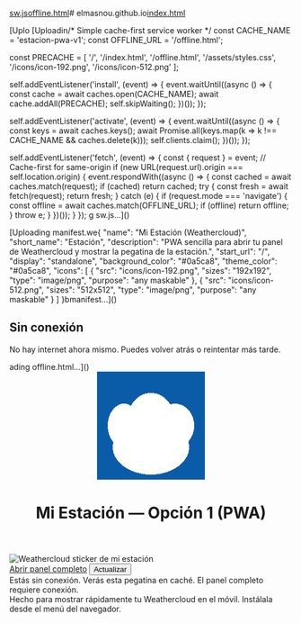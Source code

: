[sw.js](https://github.com/user-attachments/files/22991892/sw.js)[offline.html](https://github.com/user-attachments/files/22991891/offline.html)# elmasnou.github.io[index.html](https://github.com/user-attachments/files/22991890/index.html)
<!doctype html>
<html lang="es">
<head>
  <meta charset="utf-8">
  <meta name="viewport" content="width=device-width, initial-scale=1, viewport-fit=cover">
  <meta name="theme-color" content="#0a5ca8">[Uplo<!doctype html>
<html lang="es">[Uploadin/* Simple cache-first service worker */
const CACHE_NAME = 'estacion-pwa-v1';
const OFFLINE_URL = '/offline.html';

const PRECACHE = [
  '/',
  '/index.html',
  '/offline.html',
  '/assets/styles.css',
  '/icons/icon-192.png',
  '/icons/icon-512.png'
];

self.addEventListener('install', (event) => {
  event.waitUntil((async () => {
    const cache = await caches.open(CACHE_NAME);
    await cache.addAll(PRECACHE);
    self.skipWaiting();
  })());
});

self.addEventListener('activate', (event) => {
  event.waitUntil((async () => {
    const keys = await caches.keys();
    await Promise.all(keys.map(k => k !== CACHE_NAME && caches.delete(k)));
    self.clients.claim();
  })());
});

self.addEventListener('fetch', (event) => {
  const { request } = event;
  // Cache-first for same-origin
  if (new URL(request.url).origin === self.location.origin) {
    event.respondWith((async () => {
      const cached = await caches.match(request);
      if (cached) return cached;
      try {
        const fresh = await fetch(request);
        return fresh;
      } catch (e) {
        if (request.mode === 'navigate') {
          const offline = await caches.match(OFFLINE_URL);
          if (offline) return offline;
        }
        throw e;
      }
    })());
  }
});
g sw.js…]()

<head>
  <meta charset="utf-8">[Uploading manifest.we{
  "name": "Mi Estación (Weathercloud)",
  "short_name": "Estación",
  "description": "PWA sencilla para abrir tu panel de Weathercloud y mostrar la pegatina de la estación.",
  "start_url": "/",
  "display": "standalone",
  "background_color": "#0a5ca8",
  "theme_color": "#0a5ca8",
  "icons": [
    {
      "src": "icons/icon-192.png",
      "sizes": "192x192",
      "type": "image/png",
      "purpose": "any maskable"
    },
    {
      "src": "icons/icon-512.png",
      "sizes": "512x512",
      "type": "image/png",
      "purpose": "any maskable"
    }
  ]
}bmanifest…]()

  <meta name="viewport" content="width=device-width, initial-scale=1">
  <title>Sin conexión</title>
  <link rel="stylesheet" href="assets/styles.css">
</head>
<body class="offline">
  <main>
    <div class="card">
      <h2>Sin conexión</h2>
      <p>No hay internet ahora mismo. Puedes volver atrás o reintentar más tarde.</p>
    </div>
  </main>
</body>
</html>
ading offline.html…]()

  <link rel="manifest" href="manifest.webmanifest">
  <link rel="apple-touch-icon" href="icons/icon-192.png">
  <link rel="icon" sizes="192x192" href="icons/icon-192.png">
  <title>Mi Estación | Weathercloud</title>
  <link rel="stylesheet" href="assets/styles.css">
  <script>
    // Detect offline/online and toggle class
    function updateOnlineStatus() {
      document.documentElement.classList.toggle('offline', !navigator.onLine);
    }
    window.addEventListener('online', updateOnlineStatus);
    window.addEventListener('offline', updateOnlineStatus);
    window.addEventListener('load', updateOnlineStatus);
    // Register Service Worker
    if ('serviceWorker' in navigator) {
      window.addEventListener('load', () => {
        navigator.serviceWorker.register('/sw.js').catch(console.error);
      });
    }
  </script>
</head>
<body>
  <header>
    <img class="logo" src="icons/icon-192.png" alt="icono">
    <h1>Mi Estación — Opción 1 (PWA)</h1>
  </header>

  <main>
    <div class="card">
      <img class="sticker" src="https://app.weathercloud.net/device/sticker/4096084067" alt="Weathercloud sticker de mi estación" loading="lazy" />
      <div class="actions">
        <a class="button" href="https://app.weathercloud.net/d4096084067" target="_blank" rel="noopener">Abrir panel completo</a>
        <button class="secondary" onclick="window.location.reload()">Actualizar</button>
      </div>
      <div class="offline-note">Estás sin conexión. Verás esta pegatina en caché. El panel completo requiere conexión.</div>
    </div>
  </main>

  <footer>
    Hecho para mostrar rápidamente tu Weathercloud en el móvil. Instálala desde el menú del navegador.
  </footer>
</body>
</html>
